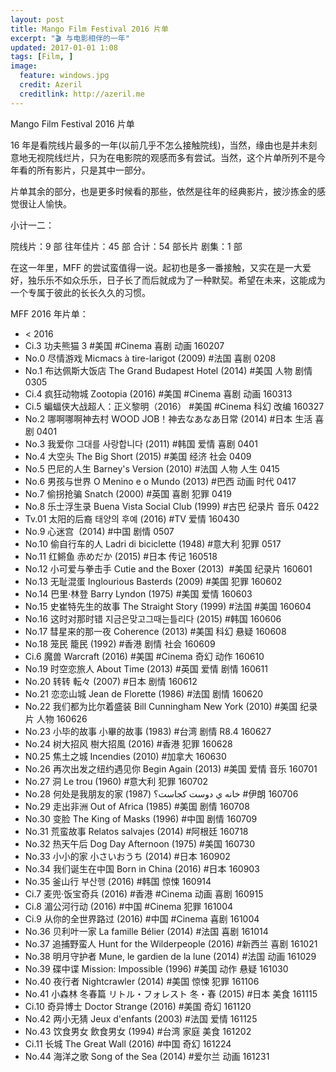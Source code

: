 ```yaml
---
layout: post
title: Mango Film Festival 2016 片单
excerpt: "🎬 与电影相伴的一年"
updated: 2017-01-01 1:08
tags: [Film, ]
image:
  feature: windows.jpg
  credit: Azeril
  creditlink: http://azeril.me
---
```



Mango Film Festival 2016 片单


16 年是看院线片最多的一年(以前几乎不怎么接触院线)，当然，缘由也是并未刻意地无视院线烂片，只为在电影院的观感而多有尝试。当然，这个片单所列不是今年看的所有影片，只是其中一部分。

片单其余的部分，也是更多时候看的那些，依然是往年的经典影片，披沙拣金的感觉很让人愉快。

小计一二：

院线片：9 部
往年佳片：45 部
合计：54 部长片
剧集：1 部

在这一年里，MFF 的尝试蛮值得一说。起初也是多一番接触，又实在是一大爱好，独乐乐不如众乐乐，日子长了而后就成为了一种默契。希望在未来，这能成为一个专属于彼此的长长久久的习惯。


MFF 2016 年片单： 

 <ul>
      <li><span class="name">&lt; 2016</span></li><li><span class="name done">Ci.3 功夫熊猫 3 #美国  #Cinema 喜剧 动画 160207 </span></li><li><span class="name done">No.0 尽情游戏 Micmacs à tire-larigot&nbsp;(2009) #法国 喜剧 0208</span></li><li><span class="name done">No.1 布达佩斯大饭店 The Grand Budapest Hotel&nbsp;(2014) #美国 人物 剧情 0305</span></li><li><span class="name done">Ci.4 疯狂动物城 Zootopia&nbsp;(2016)  #美国 #Cinema 喜剧 动画 160313</span></li><li><span class="name done">Ci.5 蝙蝠侠大战超人：正义黎明（2016） #美国  #Cinema 科幻 改编 160327 </span></li><li><span class="name done">No.2 哪啊哪啊神去村 WOOD JOB！神去なあなあ日常&nbsp;(2014) #日本 生活 喜剧 0401</span></li><li><span class="name done">No.3 我爱你 그대를 사랑합니다&nbsp;(2011)  #韩国 爱情 喜剧 0401</span></li><li><span class="name done">No.4 大空头 The Big Short&nbsp;(2015) #美国 经济 社会 0409</span></li><li><span class="name done">No.5 巴尼的人生 Barney's Version&nbsp;(2010) #法国 人物 人生 0415</span></li><li><span class="name done">No.6 男孩与世界 O Menino e o Mundo&nbsp;(2013)  #巴西 动画 时代 0417</span></li><li><span class="name done">No.7 偷拐抢骗 Snatch&nbsp;(2000) #英国 喜剧 犯罪 0419</span></li><li><span class="name done">No.8 乐士浮生录 Buena Vista Social Club&nbsp;(1999) #古巴 纪录片 音乐 0422</span></li><li><span class="name done">Tv.01 太阳的后裔 태양의 후예&nbsp;(2016) #TV 爱情 160430</span></li><li><span class="name done">No.9 心迷宫 &nbsp;(2014) #中国 剧情 0507</span></li><li><span class="name done">No.10 偷自行车的人 Ladri di biciclette&nbsp;(1948) #意大利 犯罪 0517</span></li><li><span class="name done">No.11 红鳉鱼 赤めだか&nbsp;(2015) #日本 传记 160518 </span></li><li><span class="name done">No.12 小可爱与拳击手 Cutie and the Boxer (2013)&nbsp; #美国 纪录片 160601</span></li><li><span class="name done">No.13 无耻混蛋 Inglourious Basterds&nbsp;(2009) #美国 犯罪 160602</span></li><li><span class="name done">No.14  巴里·林登 Barry Lyndon&nbsp;(1975) #美国 爱情 160603</span></li><li><span class="name done">No.15 史崔特先生的故事 The Straight Story&nbsp;(1999) #法国 #美国 160604</span></li><li><span class="name done">No.16 这时对那时错 지금은맞고그때는틀리다&nbsp;(2015) #韩国 160606</span></li><li><span class="name done">No.17  彗星来的那一夜 Coherence&nbsp;(2013) #美国 科幻 悬疑 160608</span></li><li><span class="name done">No.18 笼民 籠民&nbsp;(1992) #香港 剧情 社会 160609</span></li><li><span class="name done">Ci.6 魔兽 Warcraft&nbsp;(2016) #美国 #Cinema  奇幻 动作 160610</span></li><li><span class="name done">No.19 时空恋旅人 About Time&nbsp;(2013) #英国 爱情 剧情 160611</span></li><li><span class="name done">No.20 转转 転々&nbsp;(2007) #日本 剧情 160612</span></li><li><span class="name done">No.21 恋恋山城 Jean de Florette&nbsp;(1986) #法国 剧情 160620</span></li><li><span class="name done">No.22 我们都为比尔着盛装 Bill Cunningham New York&nbsp;(2010) #美国 纪录片 人物 160626</span></li><li><span class="name done">No.23 小毕的故事 小畢的故事&nbsp;(1983) #台湾 剧情 R8.4 160627</span></li><li><span class="name done">No.24 树大招风 樹大招風&nbsp;(2016)  #香港 犯罪 160628</span></li><li><span class="name done">N0.25 焦土之城 Incendies&nbsp;(2010) #加拿大 160630</span></li><li><span class="name done">No.26 再次出发之纽约遇见你 Begin Again&nbsp;(2013) #美国 爱情 音乐 160701</span></li><li><span class="name done">No.27 洞 Le trou&nbsp;(1960) #意大利 犯罪 160702</span></li><li><span class="name done">No.28 何处是我朋友的家 خانه ي دوست كجاست؟&nbsp;(1987) #伊朗 160706</span></li><li><span class="name done">No.29 走出非洲 Out of Africa&nbsp;(1985) #美国 剧情 160708</span></li><li><span class="name done">No.30 变脸 The King of Masks&nbsp;(1996) #中国 剧情 160709</span></li><li><span class="name done">No.31 荒蛮故事 Relatos salvajes&nbsp;(2014) #阿根廷 160718</span></li><li><span class="name done">No.32 热天午后 Dog Day Afternoon&nbsp;(1975)  #美国 160730</span></li><li><span class="name done">No.33 小小的家 小さいおうち&nbsp;(2014) #日本 160902</span></li><li><span class="name done">No.34 我们诞生在中国 Born in China&nbsp;(2016) #日本 160903</span></li><li><span class="name done">No.35 釜山行 부산행&nbsp;(2016) #韩国 惊悚 160914</span></li><li><span class="name done">Ci.7 麦兜·饭宝奇兵&nbsp;(2016) #香港 #Cinema 动画 喜剧 160915</span></li><li><span class="name done">Ci.8 湄公河行动&nbsp;(2016) #中国 #Cinema 犯罪 161004 </span></li><li><span class="name done">Ci.9 从你的全世界路过&nbsp;(2016) #中国 #Cinema 喜剧 161004</span></li><li><span class="name done">No.36 贝利叶一家 La famille Bélier&nbsp;(2014) #法国 喜剧 161014</span></li><li><span class="name done">No.37 追捕野蛮人 Hunt for the Wilderpeople&nbsp;(2016) #新西兰 喜剧 161021</span></li><li><span class="name done">No.38 明月守护者 Mune, le gardien de la lune&nbsp;(2014) #法国 动画 161029</span></li><li><span class="name done">No.39 碟中谍 Mission: Impossible&nbsp;(1996) #美国 动作 悬疑 161030</span></li><li><span class="name done">No.40 夜行者 Nightcrawler&nbsp;(2014) #美国 惊悚 犯罪 161106</span></li><li><span class="name done">No.41 小森林 冬春篇 リトル・フォレスト 冬・春&nbsp;(2015) #日本 美食 161115</span></li><li><span class="name done">Ci.10 奇异博士 Doctor Strange&nbsp;(2016) #美国 奇幻 161120</span></li><li><span class="name done">No.42 两小无猜 Jeux d'enfants&nbsp;(2003)  #法国 爱情 161125</span></li><li><span class="name done">No.43 饮食男女 飲食男女&nbsp;(1994) #台湾 家庭 美食 161202</span></li><li><span class="name done">Ci.11 长城 The Great Wall (2016) #中国 奇幻 161224</span></li><li><span class="name done">No.44 海洋之歌 Song of the Sea (2014) #爱尔兰 动画 161231</span></li></ul>